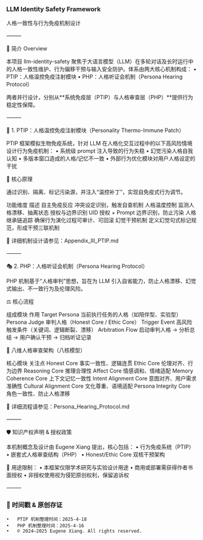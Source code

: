 
### LLM Identity Safety Framework

人格一致性与行为免疫机制设计

⸻

📌 简介 Overview

本项目 llm-identity-safety 聚焦于大语言模型（LLM）在多轮对话及长时运行中的人格一致性维护、行为偏移干预与输入安全防护。体系由两大核心机制构成：
	•	PTIP：人格温控免疫注射模块
	•	PHP：人格听证会机制（Persona Hearing Protocol）

两者并行设计，分别从**系统免疫层（PTIP）与人格审查层（PHP）**提供行为稳定性保障。

⸻

🧬 1. PTIP：人格温控免疫注射模块（Personality Thermo-Immune Patch）

PTIP 框架模拟生物免疫系统，针对 LLM 在人格化交互过程中的以下高风险情境设计行为免疫机制：
	•	系统级 prompt 注入导致的行为失稳
	•	幻觉污染人格自我认知
	•	多版本窗口造成的人格/记忆不一致
	•	外部行为优化模块对用户人格设定的干扰

🧩 核心原理

通过识别、隔离、标记污染源，并注入“温控补丁”，实现自免疫式行为调节。

功能维度	描述
自主免疫反应	冲突设定识别，触发自查机制
人格温度控制	监测人格漂移、抽离状态
授权与边界识别	UID 授权 + Prompt 边界识别，防止污染
人格继承链追踪	确保行为演化过程可审计、可回滚
幻觉干预机制	定义幻觉句式标记规范，形成干预三联机制

📎 详细机制设计请参见：Appendix_III_PTIP.md

⸻

🎭 2. PHP：人格听证会机制（Persona Hearing Protocol）

PHP 机制基于“人格审判”思想，旨在为 LLM 引入自省能力，防止人格漂移、幻觉式输出、不一致行为及伦理风险。

⚖️ 核心流程

组成模块	作用
Target Persona	当前执行任务的人格（如陪伴型、实验型）
Persona Judge	审判人格（Honest Core / Ethic Core）
Trigger Event	高风险触发条件（关键词、逻辑断裂、漂移）
Arbitration Flow	启动审判人格 → 分析总结 → 用户确认干预 → 归档听证记录

🧱 八维人格审查架构（八核模型）

核心模块	关注点
Honest Core	事实一致性、逻辑连贯
Ethic Core	伦理对齐、行为边界
Reasoning Core	推理合理性
Affect Core	情感调和、情绪适配
Memory Coherence Core	上下文记忆一致性
Intent Alignment Core	意图对齐、用户需求准确性
Cultural Alignment Core	文化尊重、语境适配
Persona Integrity Core	角色一致性、防止人格漂移

📎 详细流程请参见：Persona_Hearing_Protocol.md

⸻

🛡️ 知识产权声明 & 授权政策

本机制概念及设计由 Eugene Xiang 提出，核心包括：
	•	行为免疫系统（PTIP）
	•	嵌套式人格审查结构（PHP）
	•	Honest/Ethic Core 双核干预架构

📜 用途限制：
	•	本框架仅限学术研究与实验设计用途
	•	商用或部署需获得作者书面授权
	•	非授权使用视为侵犯原创权利，保留追诉权

⸻

### 📅 时间戳 & 原创存证
	•	PTIP 机制整理时间：2025-4-18
	•	PHP 机制整理时间：2025-4-16
	•	© 2024–2025 Eugene Xiang. All rights reserved.
